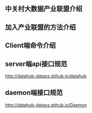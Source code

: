 ## 中关村大数据产业联盟介绍
## 加入产业联盟的方法介绍
## Client端命令介绍
## server端api接口规范
http://datahub-dataos.github.io/datahub
## daemon端接口规范
http://datahub-dataos.github.io/Daemon

